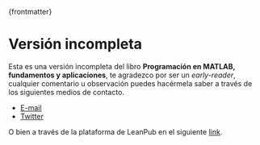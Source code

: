{frontmatter}

# Versión incompleta

Esta es una versión incompleta del libro **Programación en MATLAB, fundamentos y aplicaciones**, 
te agradezco por ser un *early-reader*, cualquier comentario u observación puedes hacérmela 
saber a través de los siguientes medios de contacto.

* [E-mail](<delossantosmfq@gmail.com>)
* [Twitter](https://twitter.com/pjdlsl)

O bien a través de la plataforma de LeanPub en el siguiente 
[link](https://leanpub.com/programacionmatlab/email_author/new). 
